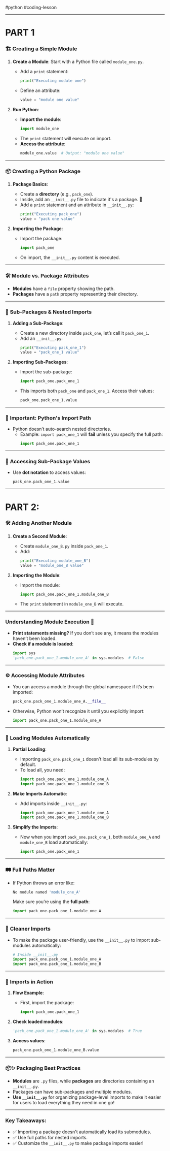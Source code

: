 #python #coding-lesson 

---
# PART 1 

### 🏗️ **Creating a Simple Module**
1. **Create a Module**: Start with a Python file called `module_one.py`.
   - Add a `print` statement: 
     ```python
     print("Executing module one")
     ```
   - Define an attribute: 
     ```python
     value = "module one value"
     ```

2. **Run Python**:
   - **Import the module**: 
     ```python
     import module_one
     ```
   - The `print` statement will execute on import.
   - **Access the attribute**: 
     ```python
     module_one.value  # Output: "module one value"
     ```

---

### 📦 **Creating a Python Package**

1. **Package Basics**:
   - Create a **directory** (e.g., `pack_one`).
   - Inside, add an `__init__.py` file to indicate it's a package. 🎉
   - Add a `print` statement and an attribute in `__init__.py`:
     ```python
     print("Executing pack_one")
     value = "pack one value"
     ```

2. **Importing the Package**:
   - Import the package:
     ```python
     import pack_one
     ```
   - On import, the `__init__.py` content is executed.

---

### 🛠️ **Module vs. Package Attributes**
- **Modules** have a `file` property showing the path.
- **Packages** have a `path` property representing their directory.

---

### 🧩 **Sub-Packages & Nested Imports**

1. **Adding a Sub-Package**:
   - Create a new directory inside `pack_one`, let’s call it `pack_one_1`.
   - Add an `__init__.py`:
     ```python
     print("Executing pack_one_1")
     value = "pack_one_1 value"
     ```

2. **Importing Sub-Packages**:
   - Import the sub-package:
     ```python
     import pack_one.pack_one_1
     ```
   - This imports both `pack_one` and `pack_one_1`. Access their values:
     ```python
     pack_one.pack_one_1.value
     ```

---

### 🚨 **Important: Python's Import Path**

- Python doesn’t auto-search nested directories.
  - Example: `import pack_one_1` will **fail** unless you specify the full path:
    ```python
    import pack_one.pack_one_1
    ```

---

### 🚪 **Accessing Sub-Package Values**

- Use **dot notation** to access values:
  ```python
  pack_one.pack_one_1.value
  ```



---
# PART 2:

### 🛠 **Adding Another Module**
1. **Create a Second Module**:
   - Create `module_one_B.py` inside `pack_one_1`.
   - Add:
     ```python
     print("Executing module_one_B")
     value = "module_one_B value"
     ```

2. **Importing the Module**:
   - Import the module:
     ```python
     import pack_one.pack_one_1.module_one_B
     ```
   - The `print` statement in `module_one_B` will execute.

---

### Understanding Module Execution 🤔
- **Print statements missing?** If you don’t see any, it means the modules haven’t been loaded.
- **Check if a module is loaded**:
  ```python
  import sys
  'pack_one.pack_one_1.module_one_A' in sys.modules  # False
  ```

---

### ⚙️ **Accessing Module Attributes**

- You can access a module through the global namespace if it’s been imported:
  ```python
  pack_one.pack_one_1.module_one_A.__file__
  ```

- Otherwise, Python won’t recognize it until you explicitly import:
  ```python
  import pack_one.pack_one_1.module_one_A
  ```

---

### 🔄 **Loading Modules Automatically**

1. **Partial Loading**:
   - Importing `pack_one.pack_one_1` doesn’t load all its sub-modules by default.
   - To load all, you need:
     ```python
     import pack_one.pack_one_1.module_one_A
     import pack_one.pack_one_1.module_one_B
     ```

2. **Make Imports Automatic**:
   - Add imports inside `__init__.py`:
     ```python
     import pack_one.pack_one_1.module_one_A
     import pack_one.pack_one_1.module_one_B
     ```

3. **Simplify the Imports**:
   - Now when you import `pack_one.pack_one_1`, both `module_one_A` and `module_one_B` load automatically:
     ```python
     import pack_one.pack_one_1
     ```

---

### 🛤️ **Full Paths Matter**

- If Python throws an error like:
  ```bash
  No module named 'module_one_A'
  ```
  Make sure you’re using the **full path**:
  ```python
  import pack_one.pack_one_1.module_one_A
  ```

---

### 🌟 **Cleaner Imports**

- To make the package user-friendly, use the `__init__.py` to import sub-modules automatically:
  ```python
  # Inside __init__.py
  import pack_one.pack_one_1.module_one_A
  import pack_one.pack_one_1.module_one_B
  ```

---

### 🚀 **Imports in Action**

1. **Flow Example**:
   - First, import the package:
     ```python
     import pack_one.pack_one_1
     ```

2. **Check loaded modules**:
   ```python
   'pack_one.pack_one_1.module_one_A' in sys.modules  # True
   ```

3. **Access values**:
   ```python
   pack_one.pack_one_1.module_one_B.value
   ```

---

### 📦✨ **Packaging Best Practices**

- **Modules** are `.py` files, while **packages** are directories containing an `__init__.py`.
- Packages can have sub-packages and multiple modules.
- **Use `__init__.py`** for organizing package-level imports to make it easier for users to load everything they need in one go!

---

### **Key Takeaways:**
- ✅ Importing a package doesn't automatically load its submodules.
- ✅ Use full paths for nested imports.
- ✅ Customize the `__init__.py` to make package imports easier!